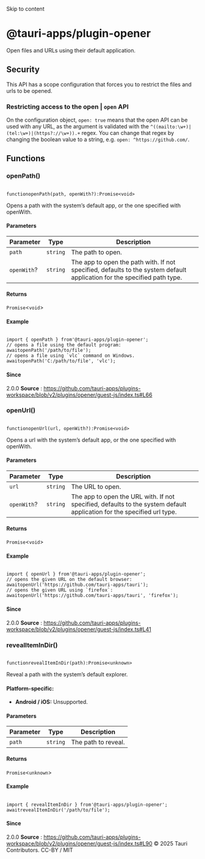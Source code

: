 Skip to content
# @tauri-apps/plugin-opener
Open files and URLs using their default application.
## Security
This API has a scope configuration that forces you to restrict the files and urls to be opened.
### Restricting access to the open | `open` API
On the configuration object, `open: true` means that the open API can be used with any URL, as the argument is validated with the `^((mailto:\w+)|(tel:\w+)|(https?://\w+)).+` regex. You can change that regex by changing the boolean value to a string, e.g. `open: ^https://github.com/`.
## Functions
### openPath()
```

functionopenPath(path, openWith?):Promise<void>

```

Opens a path with the system’s default app, or the one specified with openWith.
#### Parameters
Parameter| Type| Description  
---|---|---  
`path`| `string`| The path to open.  
`openWith`?| `string`| The app to open the path with. If not specified, defaults to the system default application for the specified path type.  
#### Returns
`Promise`<`void`>
#### Example
```

import { openPath } from'@tauri-apps/plugin-opener';
// opens a file using the default program:
awaitopenPath('/path/to/file');
// opens a file using `vlc` command on Windows.
awaitopenPath('C:/path/to/file', 'vlc');

```

#### Since
2.0.0
**Source** : https://github.com/tauri-apps/plugins-workspace/blob/v2/plugins/opener/guest-js/index.ts#L66
### openUrl()
```

functionopenUrl(url, openWith?):Promise<void>

```

Opens a url with the system’s default app, or the one specified with openWith.
#### Parameters
Parameter| Type| Description  
---|---|---  
`url`| `string`| The URL to open.  
`openWith`?| `string`| The app to open the URL with. If not specified, defaults to the system default application for the specified url type.  
#### Returns
`Promise`<`void`>
#### Example
```

import { openUrl } from'@tauri-apps/plugin-opener';
// opens the given URL on the default browser:
awaitopenUrl('https://github.com/tauri-apps/tauri');
// opens the given URL using `firefox`:
awaitopenUrl('https://github.com/tauri-apps/tauri', 'firefox');

```

#### Since
2.0.0
**Source** : https://github.com/tauri-apps/plugins-workspace/blob/v2/plugins/opener/guest-js/index.ts#L41
### revealItemInDir()
```

functionrevealItemInDir(path):Promise<unknown>

```

Reveal a path with the system’s default explorer.
#### Platform-specific:
  * **Android / iOS:** Unsupported.


#### Parameters
Parameter| Type| Description  
---|---|---  
`path`| `string`| The path to reveal.  
#### Returns
`Promise`<`unknown`>
#### Example
```

import { revealItemInDir } from'@tauri-apps/plugin-opener';
awaitrevealItemInDir('/path/to/file');

```

#### Since
2.0.0
**Source** : https://github.com/tauri-apps/plugins-workspace/blob/v2/plugins/opener/guest-js/index.ts#L90
© 2025 Tauri Contributors. CC-BY / MIT
